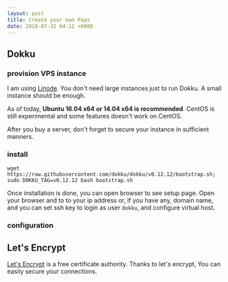 ```yaml
---
layout: post
title: Create your own Paas
date: 2018-07-31 04:12 +0900
---
```


## Dokku

### provision VPS instance

I am using [Linode](https://www.linode.com/?r=5f4b41dbdb0e009af64882ea35ee82ecf0ef0290).
You don't need large instances just to run Dokku. A small instance should be enough.

As of today, **Ubuntu 16.04 x64 or 14.04 x64 is recommended**. CentOS is still experimental and some features doesn't work on CentOS.

After you buy a server, don't forget to secure your instance in sufficient manners.

### install

    wget https://raw.githubusercontent.com/dokku/dokku/v0.12.12/bootstrap.sh;
    sudo DOKKU_TAG=v0.12.12 bash bootstrap.sh

Once installation is done, you can open browser to see setup page. Open your browser and to to your ip address or, if you have any, domain name, and you can set ssh key to login as user `dokku`, and configure virtual host.

### configuration

## Let's Encrypt

[Let's Encrypt](https://letsencrypt.org/) is a free certificate authority.
Thanks to let's encrypt, You can easily secure your connections.
